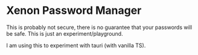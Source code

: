 # Xenon Password Manager

This is probably not secure, there is no guarantee that your passwords will be safe. This is just an experiment/playground.

I am using this to experiment with tauri (with vanilla TS).
